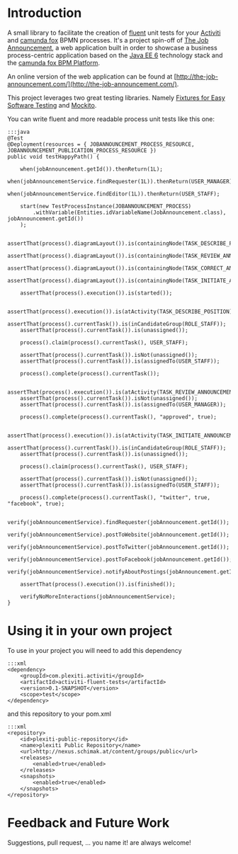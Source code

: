 # Introduction

A small library to facilitate the creation of [fluent](http://www.martinfowler.com/bliki/FluentInterface.html) unit tests
for your [Activiti](http://activit.org) and [camunda fox](http://www.camunda.com/fox) BPMN processes. It's a project spin-off of
[The Job Announcement](https://bitbucket.org/plexiti/the-job-announcement-fox), a web application built in order to
showcase a business process-centric application based on the [Java EE 6](http://www.oracle.com/technetwork/java/javaee/overview/index.html)
technology stack and the [camunda fox BPM Platform](http://www.camunda.com/fox).

An online version of the web application can be found at [http://the-job-announcement.com/](http://the-job-announcement.com/).

This project leverages two great testing libraries. Namely [Fixtures for Easy Software Testing](http://fest.easytesting.org/) and
[Mockito](http://code.google.com/p/mockito/).

You can write fluent and more readable process unit tests like this one:

    :::java
    @Test
    @Deployment(resources = { JOBANNOUNCEMENT_PROCESS_RESOURCE, JOBANNOUNCEMENT_PUBLICATION_PROCESS_RESOURCE })
    public void testHappyPath() {

        when(jobAnnouncement.getId()).thenReturn(1L);
        when(jobAnnouncementService.findRequester(1L)).thenReturn(USER_MANAGER);
        when(jobAnnouncementService.findEditor(1L)).thenReturn(USER_STAFF);

        start(new TestProcessInstance(JOBANNOUNCEMENT_PROCESS)
            .withVariable(Entities.idVariableName(JobAnnouncement.class), jobAnnouncement.getId())
        );

        assertThat(process().diagramLayout()).is(containingNode(TASK_DESCRIBE_POSITION));
        assertThat(process().diagramLayout()).is(containingNode(TASK_REVIEW_ANNOUNCEMENT));
        assertThat(process().diagramLayout()).is(containingNode(TASK_CORRECT_ANNOUNCEMENT));
        assertThat(process().diagramLayout()).is(containingNode(TASK_INITIATE_ANNOUNCEMENT));

        assertThat(process().execution()).is(started());

        assertThat(process().execution()).is(atActivity(TASK_DESCRIBE_POSITION));
        assertThat(process().currentTask()).is(inCandidateGroup(ROLE_STAFF));
        assertThat(process().currentTask()).is(unassigned());

        process().claim(process().currentTask(), USER_STAFF);

        assertThat(process().currentTask()).isNot(unassigned());
        assertThat(process().currentTask()).is(assignedTo(USER_STAFF));

        process().complete(process().currentTask());

        assertThat(process().execution()).is(atActivity(TASK_REVIEW_ANNOUNCEMENT));
        assertThat(process().currentTask()).isNot(unassigned());
        assertThat(process().currentTask()).is(assignedTo(USER_MANAGER));

        process().complete(process().currentTask(), "approved", true);

        assertThat(process().execution()).is(atActivity(TASK_INITIATE_ANNOUNCEMENT));
        assertThat(process().currentTask()).is(inCandidateGroup(ROLE_STAFF));
        assertThat(process().currentTask()).is(unassigned());

        process().claim(process().currentTask(), USER_STAFF);

        assertThat(process().currentTask()).isNot(unassigned());
        assertThat(process().currentTask()).is(assignedTo(USER_STAFF));

        process().complete(process().currentTask(), "twitter", true, "facebook", true);

        verify(jobAnnouncementService).findRequester(jobAnnouncement.getId());
        verify(jobAnnouncementService).postToWebsite(jobAnnouncement.getId());
        verify(jobAnnouncementService).postToTwitter(jobAnnouncement.getId());
        verify(jobAnnouncementService).postToFacebook(jobAnnouncement.getId());
        verify(jobAnnouncementService).notifyAboutPostings(jobAnnouncement.getId());

        assertThat(process().execution()).is(finished());

        verifyNoMoreInteractions(jobAnnouncementService);
    }

# Using it in your own project

To use in your project you will need to add this dependency

    :::xml
    <dependency>
        <groupId>com.plexiti.activiti</groupId>
        <artifactId>activiti-fluent-tests</artifactId>
        <version>0.1-SNAPSHOT</version>
        <scope>test</scope>
    </dependency>

and this repository to your pom.xml

    :::xml
    <repository>
        <id>plexiti-public-repository</id>
        <name>plexiti Public Repository</name>
        <url>http://nexus.schimak.at/content/groups/public</url>
        <releases>
            <enabled>true</enabled>
        </releases>
        <snapshots>
            <enabled>true</enabled>
        </snapshots>
    </repository>

# Feedback and Future Work

Suggestions, pull request, ... you name it! are always welcome!
